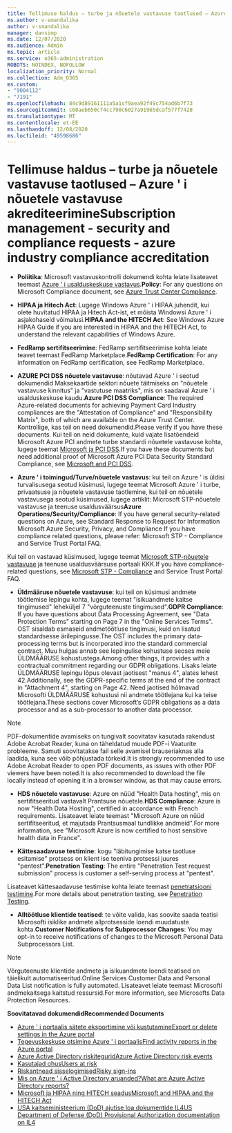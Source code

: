 ```yaml
---
title: Tellimuse haldus – turbe ja nõuetele vastavuse taotlused – Azure ' i nõuetele vastavuse akrediteerimine
ms.author: v-smandalika
author: v-smandalika
manager: dansimp
ms.date: 12/07/2020
ms.audience: Admin
ms.topic: article
ms.service: o365-administration
ROBOTS: NOINDEX, NOFOLLOW
localization_priority: Normal
ms.collection: Adm_O365
ms.custom:
- "9004112"
- "7191"
ms.openlocfilehash: 84c9d89161111a5a1cf9aea92f49c754ad6b7f73
ms.sourcegitcommit: c68aeb650c74cc790c6027a91965dcaf577f7428
ms.translationtype: MT
ms.contentlocale: et-EE
ms.lasthandoff: 12/08/2020
ms.locfileid: "49598686"
---
```

# <a name="subscription-management---security-and-compliance-requests---azure-industry-compliance-accreditation"></a><span data-ttu-id="793bf-102">Tellimuse haldus – turbe ja nõuetele vastavuse taotlused – Azure ' i nõuetele vastavuse akrediteerimine</span><span class="sxs-lookup"><span data-stu-id="793bf-102">Subscription management - security and compliance requests - azure industry compliance accreditation</span></span>

- <span data-ttu-id="793bf-103">**Poliitika**: Microsoft vastavuskontrolli dokumendi kohta leiate lisateavet teemast [Azure ' i usalduskeskuse vastavus](https://docs.microsoft.com/compliance/regulatory/offering-SOC).</span><span class="sxs-lookup"><span data-stu-id="793bf-103">**Policy**: For any questions on Microsoft Compliance document, see [Azure Trust Center Compliance](https://docs.microsoft.com/compliance/regulatory/offering-SOC).</span></span>

- <span data-ttu-id="793bf-104">**HIPAA ja Hitech Act**: Lugege Windows Azure ' i HIPAA juhendit, kui olete huvitatud HIPAA ja Hitech Act-ist, et mõista Windowsi Azure ' i asjakohaseid võimalusi.</span><span class="sxs-lookup"><span data-stu-id="793bf-104">**HIPAA and the HITECH Act**: See Windows Azure HIPAA Guide if you are interested in HIPAA and the HITECH Act, to understand the relevant capabilities of Windows Azure.</span></span>

- <span data-ttu-id="793bf-105">**FedRamp sertifitseerimine**: FedRamp sertifitseerimise kohta leiate teavet teemast FedRamp Marketplace.</span><span class="sxs-lookup"><span data-stu-id="793bf-105">**FedRamp Certification**: For any information on FedRamp certification, see FedRamp Marketplace.</span></span>

- <span data-ttu-id="793bf-106">**AZURE PCI DSS nõuetele vastavuse**: nõutavad Azure ' i seotud dokumendid Maksekaartide sektori nõuete täitmiseks on "nõuetele vastavuse kinnitus" ja "vastutuse maatriks", mis on saadaval Azure ' i usalduskeskuse kaudu.</span><span class="sxs-lookup"><span data-stu-id="793bf-106">**Azure PCI DSS Compliance**: The required Azure-related documents for achieving Payment Card Industry compliances are the "Attestation of Compliance" and "Responsibility Matrix", both of which are available on the Azure Trust Center.</span></span> <span data-ttu-id="793bf-107">Kontrollige, kas teil on need dokumendid.</span><span class="sxs-lookup"><span data-stu-id="793bf-107">Please verify if you have these documents.</span></span> <span data-ttu-id="793bf-108">Kui teil on neid dokumente, kuid vajate lisatõendeid Microsoft Azure PCI andmete turbe standardi nõuetele vastavuse kohta, lugege teemat [Microsoft ja PCI DSS](https://docs.microsoft.com/compliance/regulatory/offering-PCI-DSS).</span><span class="sxs-lookup"><span data-stu-id="793bf-108">If you have these documents but need additional proof of Microsoft Azure PCI Data Security Standard Compliance, see [Microsoft and PCI DSS](https://docs.microsoft.com/compliance/regulatory/offering-PCI-DSS).</span></span>

- <span data-ttu-id="793bf-109">**Azure ' i toimingud/Turve/nõuetele vastavus**: kui teil on Azure ' is üldisi turvalisusega seotud küsimusi, lugege teemat Microsoft Azure ' i turbe, privaatsuse ja nõuetele vastavuse taotlemine, kui teil on nõuetele vastavusega seotud küsimused, lugege artiklit: Microsoft STP-nõuetele vastavuse ja teenuse usaldusväärsus</span><span class="sxs-lookup"><span data-stu-id="793bf-109">**Azure Operations/Security/Compliance**: If you have general security-related questions on Azure, see Standard Response to Request for Information Microsoft Azure Security, Privacy, and Compliance If you have compliance related questions, please refer: Microsoft STP - Compliance and Service Trust Portal FAQ.</span></span>

<span data-ttu-id="793bf-110">Kui teil on vastavad küsimused, lugege teemat [Microsoft STP-nõuetele vastavuse](https://www.microsoft.com/trust-center/compliance/compliance-overview) ja teenuse usaldusväärsuse portaali KKK.</span><span class="sxs-lookup"><span data-stu-id="793bf-110">If you have compliance-related questions, see [Microsoft STP - Compliance](https://www.microsoft.com/trust-center/compliance/compliance-overview) and Service Trust Portal FAQ.</span></span>

- <span data-ttu-id="793bf-111">**Üldmääruse nõuetele vastavuse**: kui teil on küsimusi andmete töötlemise lepingu kohta, lugege teemat "isikuandmete kaitse tingimused" leheküljel 7 "võrguteenuste tingimused".</span><span class="sxs-lookup"><span data-stu-id="793bf-111">**GDPR Compliance**: If you have questions about Data Processing Agreement, see "Data Protection Terms" starting on Page 7 in the "Online Services Terms".</span></span> <span data-ttu-id="793bf-112">OST sisaldab esmaseid andmetöötluse tingimusi, kuid on lisatud standardsesse ärilepingusse.</span><span class="sxs-lookup"><span data-stu-id="793bf-112">The OST includes the primary data-processing terms but is incorporated into the standard commercial contract.</span></span> <span data-ttu-id="793bf-113">Muu hulgas annab see lepingulise kohustuse seoses meie ÜLDMÄÄRUSE kohustustega.</span><span class="sxs-lookup"><span data-stu-id="793bf-113">Among other things, it provides with a contractual commitment regarding our GDPR obligations.</span></span> <span data-ttu-id="793bf-114">Lisaks leiate ÜLDMÄÄRUSE lepingu lõpus olevast jaotisest "manus 4", alates lehest 42.</span><span class="sxs-lookup"><span data-stu-id="793bf-114">Additionally, see the GDPR-specific terms at the end of the contract in "Attachment 4", starting on Page 42.</span></span> <span data-ttu-id="793bf-115">Need jaotised hõlmavad Microsofti ÜLDMÄÄRUSE kohustusi nii andmete töötlejana kui ka teise töötlejana.</span><span class="sxs-lookup"><span data-stu-id="793bf-115">These sections cover Microsoft’s GDPR obligations as a data processor and as a sub-processor to another data processor.</span></span>

> [!NOTE]
> <span data-ttu-id="793bf-116">PDF-dokumentide avamiseks on tungivalt soovitatav kasutada rakendust Adobe Acrobat Reader, kuna on täheldatud muude PDF-i Vaaturite probleeme. Samuti soovitatakse fail selle avamisel brauseriaknas alla laadida, kuna see võib põhjustada tõrkeid.</span><span class="sxs-lookup"><span data-stu-id="793bf-116">It is strongly recommended to use Adobe Acrobat Reader to open PDF documents, as issues with other PDF viewers have been noted.It is also recommended to download the file locally instead of opening it in a browser window, as that may cause errors.</span></span>

- <span data-ttu-id="793bf-117">**HDS nõuetele vastavuse**: Azure on nüüd "Health Data hosting", mis on sertifitseeritud vastavalt Prantsuse nõuetele.</span><span class="sxs-lookup"><span data-stu-id="793bf-117">**HDS Compliance**: Azure is now "Health Data Hosting", certified in accordance with French requirements.</span></span> <span data-ttu-id="793bf-118">Lisateavet leiate teemast "Microsoft Azure on nüüd sertifitseeritud, et majutada Prantsusmaal tundlikke andmeid".</span><span class="sxs-lookup"><span data-stu-id="793bf-118">For more information, see "Microsoft Azure is now certified to host sensitive health data in France".</span></span>

- <span data-ttu-id="793bf-119">**Kättesaadavuse testimine**: kogu "läbitungimise katse taotluse esitamise" protsess on klient ise teeniva protsessi juures "pentest".</span><span class="sxs-lookup"><span data-stu-id="793bf-119">**Penetration Testing**: The entire "Penetration Test request submission" process is customer a self-serving process at "pentest".</span></span>

<span data-ttu-id="793bf-120">Lisateavet kättesaadavuse testimise kohta leiate teemast [penetratsiooni testimine](https://docs.microsoft.com/azure/security/fundamentals/pen-testing).</span><span class="sxs-lookup"><span data-stu-id="793bf-120">For more details about penetration testing, see [Penetration Testing](https://docs.microsoft.com/azure/security/fundamentals/pen-testing).</span></span>

- <span data-ttu-id="793bf-121">**Alltöötluse klientide teatised**: te võite valida, kas soovite saada teatisi Microsofti isiklike andmete allprotsesside loendi muudatuste kohta.</span><span class="sxs-lookup"><span data-stu-id="793bf-121">**Customer Notifications for Subprocessor Changes**: You may opt-in to receive notifications of changes to the Microsoft Personal Data Subprocessors List.</span></span>

> [!NOTE]
> <span data-ttu-id="793bf-122">Võrguteenuste klientide andmete ja isikuandmete loendi teatised on täielikult automatiseeritud.</span><span class="sxs-lookup"><span data-stu-id="793bf-122">Online Services Customer Data and Personal Data List notification is fully automated.</span></span> <span data-ttu-id="793bf-123">Lisateavet leiate teemast Microsofti andmekaitsega kaitstud ressursid.</span><span class="sxs-lookup"><span data-stu-id="793bf-123">For more information, see Microsofts Data Protection Resources.</span></span>

<span data-ttu-id="793bf-124">**Soovitatavad dokumendid**</span><span class="sxs-lookup"><span data-stu-id="793bf-124">**Recommended Documents**</span></span>

- [<span data-ttu-id="793bf-125">Azure ' i portaalis sätete eksportimine või kustutamine</span><span class="sxs-lookup"><span data-stu-id="793bf-125">Export or delete settings in the Azure portal</span></span>](https://docs.microsoft.com/azure/azure-portal/set-preferences)
- [<span data-ttu-id="793bf-126">Tegevuskeskuse otsimine Azure ' i portaalis</span><span class="sxs-lookup"><span data-stu-id="793bf-126">Find activity reports in the Azure portal</span></span>](https://docs.microsoft.com/azure/active-directory/reports-monitoring/howto-find-activity-reports)
- [<span data-ttu-id="793bf-127">Azure Active Directory riskitegurid</span><span class="sxs-lookup"><span data-stu-id="793bf-127">Azure Active Directory risk events</span></span>](https://docs.microsoft.com/azure/active-directory/identity-protection/overview-identity-protection)
- [<span data-ttu-id="793bf-128">Kasutajad ohus</span><span class="sxs-lookup"><span data-stu-id="793bf-128">Users at risk</span></span>](https://docs.microsoft.com/azure/active-directory/identity-protection/overview-identity-protection)
- [<span data-ttu-id="793bf-129">Riskantnead sisselogimised</span><span class="sxs-lookup"><span data-stu-id="793bf-129">Risky sign-ins</span></span>](https://docs.microsoft.com/azure/active-directory/identity-protection/overview-identity-protection)
- [<span data-ttu-id="793bf-130">Mis on Azure ' i Active Directory aruanded?</span><span class="sxs-lookup"><span data-stu-id="793bf-130">What are Azure Active Directory reports?</span></span>](https://docs.microsoft.com/azure/active-directory/reports-monitoring/overview-reports)
- [<span data-ttu-id="793bf-131">Microsoft ja HIPAA ning HITECH seadus</span><span class="sxs-lookup"><span data-stu-id="793bf-131">Microsoft and HIPAA and the HITECH Act</span></span>](https://docs.microsoft.com/compliance/regulatory/offering-hipaa-hitech)
- [<span data-ttu-id="793bf-132">USA kaitseministeerium (DoD) ajutise loa dokumentide IL4</span><span class="sxs-lookup"><span data-stu-id="793bf-132">US Department of Defense (DoD) Provisional Authorization documentation on IL4</span></span>](https://docs.microsoft.com/compliance/regulatory/offering-DoD-DISA-L2-L4-L5)













